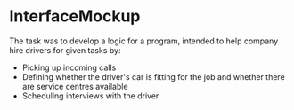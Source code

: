 # InterfaceMockup
The task was to develop a logic for a program, intended to help company hire drivers for given tasks by:
- Picking up incoming calls
- Defining whether the driver's car is fitting for the job and whether there are service centres available
- Scheduling interviews with the driver
